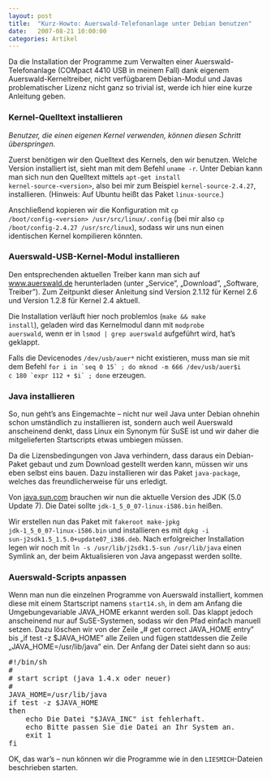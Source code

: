 ```yaml
---
layout: post
title:  "Kurz-Howto: Auerswald-Telefonanlage unter Debian benutzen"
date:   2007-08-21 10:00:00
categories: Artikel
---
```




<p>
Da die Installation der Programme zum Verwalten einer Auerswald-Telefonanlage
(COMpact 4410 USB in meinem Fall) dank eigenem Auerswald-Kerneltreiber, nicht
verfügbarem Debian-Modul und Javas problematischer Lizenz nicht ganz so trivial
ist, werde ich hier eine kurze Anleitung geben.
</p>

<h3>Kernel-Quelltext installieren</h3>

<p>
<i>Benutzer, die einen eigenen Kernel verwenden, können diesen Schritt
überspringen.</i>
</p>

<p>
Zuerst benötigen wir den Quelltext des Kernels, den wir benutzen. Welche
Version installiert ist, sieht man mit dem Befehl <code>uname -r</code>. Unter
Debian kann man sich nun den Quelltext mittels <code>apt-get install
kernel-source-&lt;version&gt;</code>, also bei mir zum Beispiel
<code>kernel-source-2.4.27</code>, installieren. (Hinweis: Auf Ubuntu heißt das
Paket <code>linux-source</code>.)
</p>

<p>
Anschließend kopieren wir die Konfiguration mit <code>cp
/boot/config-&lt;version&gt; /usr/src/linux/.config</code> (bei mir also
<code>cp /boot/config-2.4.27 /usr/src/linux</code>), sodass wir uns nun einen
identischen Kernel kompilieren könnten.
</p>

<h3>Auerswald-USB-Kernel-Modul installieren</h3>

<p>
Den entsprechenden aktuellen Treiber kann man sich auf <a
href="http://www.auerswald.de" target="_blank">www.auerswald.de</a>
herunterladen (unter „Service”, „Download”, „Software, Treiber”). Zum Zeitpunkt
dieser Anleitung sind Version 2.1.12 für Kernel 2.6 und Version 1.2.8 für
Kernel 2.4 aktuell.
</p>

<p>
Die Installation verläuft hier noch problemlos (<code>make &amp;&amp; make
install</code>), geladen wird das Kernelmodul dann mit <code>modprobe
auerswald</code>, wenn er in <code>lsmod | grep auerswald</code> aufgeführt
wird, hat’s geklappt.
</p>

<p>
Falls die Devicenodes <code>/dev/usb/auer*</code> nicht existieren, muss man
sie mit dem Befehl <code>for i in `seq 0 15` ; do mknod -m 666 /dev/usb/auer$i
c 180 `expr 112 + $i` ; done</code> erzeugen.
</p>

<h3>Java installieren</h3>

<p>
So, nun geht’s ans Eingemachte – nicht nur weil Java unter Debian ohnehin schon
umständlich zu installieren ist, sondern auch weil Auerswald anscheinend denkt,
dass Linux ein Synonym für SuSE ist und wir daher die mitgelieferten
Startscripts etwas umbiegen müssen.
</p>

<p>
Da die Lizensbedingungen von Java verhindern, dass daraus ein Debian-Paket
gebaut und zum Download gestellt werden kann, müssen wir uns eben selbst eins
bauen. Dazu installieren wir das Paket <code>java-package</code>, welches das
freundlicherweise für uns erledigt.
</p>

<p>
Von <a href="http://java.sun.com/javase/downloads/index.jsp" title="Java
Download">java.sun.com</a> brauchen wir nun die aktuelle Version des JDK (5.0
Update 7). Die Datei sollte <code>jdk-1_5_0_07-linux-i586.bin</code> heißen.
</p>

<p>
Wir erstellen nun das Paket mit <code>fakeroot make-jpkg
jdk-1_5_0_07-linux-i586.bin</code> und installieren es mit <code>dpkg -i
sun-j2sdk1.5_1.5.0+update07_i386.deb</code>. Nach erfolgreicher Installation
legen wir noch mit <code>ln -s /usr/lib/j2sdk1.5-sun /usr/lib/java</code> einen
Symlink an, der beim Aktualisieren von Java angepasst werden sollte.
</p>

<h3>Auerswald-Scripts anpassen</h3>

<p>
Wenn man nun die einzelnen Programme von Auerswald installiert, kommen diese
mit einem Startscript namens <code>start14.sh</code>, in dem am Anfang die
Umgebungevariable JAVA_HOME erkannt werden soll. Das klappt jedoch anscheinend
nur auf SuSE-Systemen, sodass wir den Pfad einfach manuell setzen. Dazu löschen
wir von der Zeile „# get correct JAVA_HOME entry” bis „if test -z $JAVA_HOME”
alle Zeilen und fügen stattdessen die Zeile „JAVA_HOME=/usr/lib/java” ein. Der
Anfang der Datei sieht dann so aus:
</p>
<pre>#!/bin/sh
#
# start script (java 1.4.x oder neuer)
#
JAVA_HOME=/usr/lib/java
if test -z $JAVA_HOME
then
    echo Die Datei "$JAVA_INC" ist fehlerhaft.
    echo Bitte passen Sie die Datei an Ihr System an.
    exit 1
fi
</pre>

<p>
OK, das war’s – nun können wir die Programme wie in den
<code>LIESMICH</code>-Dateien beschrieben starten.
</p>
